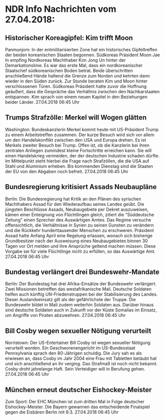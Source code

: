 # NDR Info Nachrichten vom 27.04.2018:


## Historischer Koreagipfel: Kim trifft Moon
Panmunjom: In der entmilitarisierten Zone hat ein historisches Gipfeltreffen der beiden koreanischen Staaten begonnen. Südkoreas Präsident Moon Jae In empfing Nordkoreas Machthaber Kim Jong Un hinter der Demarkationslinie. Es war das erste Mal, dass ein nordkoreanischer Staatschef südkoreanischen Boden betrat. Beide überschritten anschließend Hände haltend die Grenze zum Norden und kehrten dann wieder in den Süden zurück. Zur Stunde beraten Kim und Moon hinter verschlossenen Türen. Südkoreas Präsident hatte zuvor die Hoffnung geäußert, dass die Gespräche das Verhältnis zwischen den Nachbarstaaten entspannen. Kim sprach von einem neuen Kapitel in den Beziehungen beider Länder. 27.04.2018 06:45 Uhr 

## Trumps Strafzölle: Merkel will Wogen glätten
Washington:   Bundeskanzlerin Merkel kommt heute mit US-Präsident Trump zu einem Arbeitstreffen zusammen. Der kurze Besuch wird sich vor allem um den Handelskonflikt zwischen den USA und Europa drehen. Es ist Merkels zweiter Besuch bei Trump. Offen ist, ob die Kanzlerin bei ihren zentralen Anliegen zumindest kleine Fortschritte erreichen kann. Sie will einen Handelskrieg vermeiden, der der deutschen Industrie schaden dürfte. Im Mittelpunkt steht hierbei die Frage nach Strafzöllen, die die USA auf Stahl und Aluminium erheben. Bis kommenden Dienstag sind die Staaten der EU von den Abgaben noch befreit. 27.04.2018 06:45 Uhr 

## Bundesregierung kritisiert Assads Neubaupläne
Berlin: Die Bundesregierung hat Kritik an den Plänen des syrischen Machthabers Assad für den Wiederaufbau seines Landes geübt. Die jüngsten Beschlüsse Assads, Neubaugebiete per Dekret auszuweisen, kämen einer Enteignung von Flüchtlingen gleich, zitiert die "Süddeutsche Zeitung" einen Sprecher des Auswärtigen Amtes. Das Regime versuche offensichtlich, die Verhältnisse in Syrien zu seinen Gunsten zu verändern und die Rückkehr hunderttausender Menschen zu erschweren. Präsident Assad hatte Anfang April eine Regelung erlassen, wonach sich bisherige Grundbesitzer nach der Ausweisung eines Neubaugebietes binnen 30 Tagen vor Ort melden und ihre Ansprüche geltend machen müssen. Diese Vorgabe sei für viele Flüchtlinge nicht zu erfüllen, so das Auswärtige Amt. 27.04.2018 06:45 Uhr 

## Bundestag verlängert drei Bundeswehr-Mandate
Berlin: Der Bundestag hat drei Afrika-Einsätze der Bundeswehr verlängert. Zwei Missionen betreffen das westafrikanische Mali. Deutsche Soldaten helfen auch künftig UN-Friedenstruppen bei der Stabilisierung des Landes. Dieser Auslandseinsatz gilt als der gefährlichste der Truppe. Die Bundeswehr bildet in Mali zudem weiterhin Soldaten aus. Darüber hinaus sind deutsche Soldaten auch in Zukunft vor der Küste Somalias im Einsatz, um Angriffe von Piraten abzuwehren. 27.04.2018 06:45 Uhr 

## Bill Cosby wegen sexueller Nötigung verurteilt
Norristown: Der US-Entertainer Bill Cosby ist wegen sexueller Nötigung verurteilt worden. Ein Geschworenengericht im US-Bundesstaat Pennsylvania sprach den 80-Jährigen schuldig. Die Jury sah es als erwiesen an, dass Cosby im Jahr 2004 eine Frau mit Tabletten betäubt hat und sich anschließend an ihr verging. Das Strafmaß ist noch nicht bekannt. Cosby droht jahrelange Haft. Sein Verteidiger will in Berufung gehen. 27.04.2018 06:45 Uhr 

## München erneut deutscher Eishockey-Meister
Zum Sport: Der EHC München ist zum dritten Mal in Folge deutscher Eishockey-Meister. Die Bayern gewannen das entscheidende Finalspiel gegen die Eisbären Berlin mit 6:3. 27.04.2018 06:45 Uhr 

